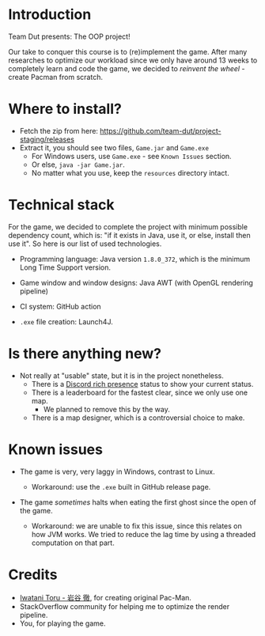 # Introduction

Team Dut presents: The OOP project!

Our take to conquer this course is to (re)implement the game. After many researches to
optimize our workload since we only have around 13 weeks to completely learn and code
the game, we decided to *reinvent the wheel* - create Pacman from scratch.

# Where to install?

- Fetch the zip from here: https://github.com/team-dut/project-staging/releases
- Extract it, you should see two files, `Game.jar` and `Game.exe`
  - For Windows users, use `Game.exe` - see `Known Issues` section.
  - Or else, `java -jar Game.jar`.
  - No matter what you use, keep the `resources` directory intact.

# Technical stack

For the game, we decided to complete the project with minimum possible dependency count,
which is: "if it exists in Java, use it, or else, install then use it". So here is our list of
used technologies.

- Programming language: Java version `1.8.0_372`, which is the minimum Long Time Support version. 

- Game window and window designs: Java AWT (with OpenGL rendering pipeline)

- CI system: GitHub action

- `.exe` file creation: Launch4J.

# Is there anything new?

- Not really at "usable" state, but it is in the project nonetheless.
  - There is a [Discord rich presence](https://discord.com/developers/docs/rich-presence/how-to) status to show your current status.
  - There is a leaderboard for the fastest clear, since we only use one map.
    - We planned to remove this by the way.
  - There is a map designer, which is a controversial choice to make.

# Known issues

- The game is very, very laggy in Windows, contrast to Linux.
  - Workaround: use the `.exe` built in GitHub release page.

- The game *sometimes* halts when eating the first ghost since the open of the game.
  - Workaround: we are unable to fix this issue, since this relates on how JVM works. We tried to reduce the lag time by using a threaded computation on that part.

# Credits

- [Iwatani Toru - 岩谷 徹](https://en.wikipedia.org/wiki/Toru_Iwatani), for creating original Pac-Man.
- StackOverflow community for helping me to optimize the render pipeline.
- You, for playing the game.
